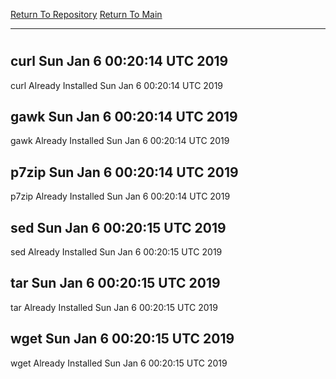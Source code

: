 [Return To Repository](https://github.com/deathbybandaid/piholeparser/)
[Return To Main](https://github.com/deathbybandaid/piholeparser/blob/master/RecentRunLogs/Mainlog.md)
____________________________________
# 
## curl Sun Jan 6 00:20:14 UTC 2019
curl Already Installed Sun Jan 6 00:20:14 UTC 2019
## gawk Sun Jan 6 00:20:14 UTC 2019
gawk Already Installed Sun Jan 6 00:20:14 UTC 2019
## p7zip Sun Jan 6 00:20:14 UTC 2019
p7zip Already Installed Sun Jan 6 00:20:14 UTC 2019
## sed Sun Jan 6 00:20:15 UTC 2019
sed Already Installed Sun Jan 6 00:20:15 UTC 2019
## tar Sun Jan 6 00:20:15 UTC 2019
tar Already Installed Sun Jan 6 00:20:15 UTC 2019
## wget Sun Jan 6 00:20:15 UTC 2019
wget Already Installed Sun Jan 6 00:20:15 UTC 2019
